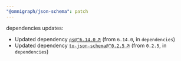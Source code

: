 ```yaml
---
"@omnigraph/json-schema": patch
---
```

dependencies updates:
  - Updated dependency [`qs@^6.14.0` ↗︎](https://www.npmjs.com/package/qs/v/6.14.0) (from `6.14.0`, in `dependencies`)
  - Updated dependency [`to-json-schema@^0.2.5` ↗︎](https://www.npmjs.com/package/to-json-schema/v/0.2.5) (from `0.2.5`, in `dependencies`)

